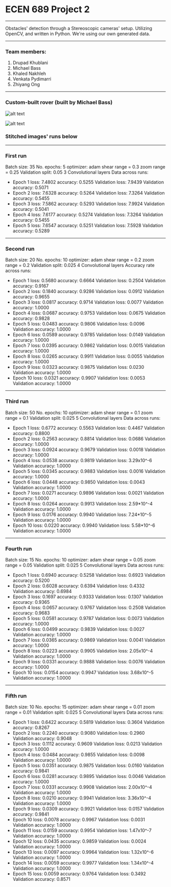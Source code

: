 # ECEN 689 Project 2
---

Obstacles' detection through a Stereoscopic cameras' setup. Utilizing OpenCV, and written in Python.
We're using our own generated data.

---

### Team members:

1) Drupad Khublani
2) Michael Bass
3) Khaled Nakhleh
4) Venkata Pydimarri
5) Zhiyang Ong

---

### Custom-built rover (built by Michael Bass)

![alt text](https://github.com/khalednakhleh/ECEN689Project2/blob/master/assets/image.jpeg "Rover - top view")

![alt text](https://github.com/khalednakhleh/ECEN689Project2/blob/master/assets/image_2.jpeg "Rover - front view")

### Stitched images' runs below
---
### First run
Batch size: 35
No. epochs: 5
optimizer: adam
shear range = 0.3
zoom range = 0.25
Validation split: 0.05
3 Convolutional layers
Data across runs:
* Epoch 1
loss: 7.4802   accuracy: 0.5255   Validation loss: 7.9439   Validation accuracy: 0.5071
* Epoch 2
loss: 7.6328   accuracy: 0.5264   Validation loss: 7.3264   Validation accuracy: 0.5455
* Epoch 3
loss: 7.5862   accuracy: 0.5293   Validation loss: 7.9924   Validation accuracy: 0.5041
* Epoch 4
loss: 7.6177   accuracy: 0.5274   Validation loss: 7.3264   Validation accuracy: 0.5455
* Epoch 5
loss: 7.6547   accuracy: 0.5251   Validation loss: 7.5928   Validation accuracy: 0.5289

--- 
### Second run
Batch size: 20
No. epochs: 10
optimizer: adam
shear range = 0.2
zoom range = 0.2
Validation split: 0.025
4 Convolutional layers
Accuracy rate across runs:
* Epoch 1
loss: 0.5680   accuracy: 0.6664   Validation loss: 0.2504   Validation accuracy: 0.9167
* Epoch 2
loss: 0.1840   accuracy: 0.9286   Validation loss: 0.0912   Validation accuracy: 0.9655
* Epoch 3
loss: 0.0817   accuracy: 0.9714   Validation loss: 0.0077   Validation accuracy: 1.0000
* Epoch 4
loss: 0.0687   accuracy: 0.9753   Validation loss: 0.0675   Validation accuracy: 0.9828
* Epoch 5
loss: 0.0483   accuracy: 0.9806   Validation loss: 0.0096   Validation accuracy: 1.0000
* Epoch 6
loss: 0.0589   accuracy: 0.9785   Validation loss: 0.0149   Validation accuracy: 1.0000
* Epoch 7
loss: 0.0395   accuracy: 0.9862   Validation loss: 0.0015   Validation accuracy: 1.0000
* Epoch 8
loss: 0.0265   accuracy: 0.9911   Validation loss: 0.0055   Validation accuracy: 1.0000
* Epoch 9
loss: 0.0323   accuracy: 0.9875   Validation loss: 0.0230   Validation accuracy: 1.0000
* Epoch 10
loss: 0.0321   accuracy: 0.9907   Validation loss: 0.0053   Validation accuracy: 1.0000

---
### Third run
Batch size: 50
No. epochs: 10
optimizer: adam
shear range = 0.1
zoom range = 0.1
Validation split: 0.025
5 Convolutional layers
Data across runs:
* Epoch 1
loss: 0.6772   accuracy: 0.5563   Validation loss: 0.4467   Validation accuracy: 0.8800
* Epoch 2
loss: 0.2563   accuracy: 0.8814   Validation loss: 0.0686   Validation accuracy: 1.0000
* Epoch 3
loss: 0.0924   accuracy: 0.9679   Validation loss: 0.0018   Validation accuracy: 1.0000
* Epoch 4
loss: 0.0538   accuracy: 0.9819   Validation loss: 3.29x10^-6   Validation accuracy: 1.0000
* Epoch 5
loss: 0.0345   accuracy: 0.9883   Validation loss: 0.0016   Validation accuracy: 1.0000
* Epoch 6
loss: 0.0448   accuracy: 0.9850   Validation loss: 0.0043   Validation accuracy: 1.0000
* Epoch 7
loss: 0.0271   accuracy: 0.9896   Validation loss: 0.0021   Validation accuracy: 1.0000
* Epoch 8
loss: 0.0264   accuracy: 0.9913   Validation loss: 2.59*10^-4   Validation accuracy: 1.0000
* Epoch 9
loss: 0.0176   accuracy: 0.9940   Validation loss: 7.24*10^-5   Validation accuracy: 1.0000
* Epoch 10
loss: 0.0220   accuracy: 0.9940   Validation loss: 5.58*10^-6   Validation accuracy: 1.0000

---
### Fourth run
Batch size: 15
No. epochs: 10
optimizer: adam
shear range = 0.05
zoom range = 0.05
Validation split: 0.025
5 Convolutional layers
Data across runs:
* Epoch 1
loss: 0.6940   accuracy: 0.5258   Validation loss: 0.6923   Validation accuracy: 0.5200
* Epoch 2
loss: 0.6028   accuracy: 0.6394   Validation loss: 0.4332   Validation accuracy: 0.6984
* Epoch 3
loss: 0.1697   accuracy: 0.9333   Validation loss: 0.1307   Validation accuracy: 0.9365
* Epoch 4
loss: 0.0657   accuracy: 0.9767   Validation loss: 0.2508   Validation accuracy: 0.9683
* Epoch 5
loss: 0.0581   accuracy: 0.9787   Validation loss: 0.0073   Validation accuracy: 1.0000
* Epoch 6
loss: 0.0499   accuracy: 0.9839   Validation loss: 0.0027   Validation accuracy: 1.0000
* Epoch 7
loss: 0.0365   accuracy: 0.9869   Validation loss: 0.0041   Validation accuracy: 1.0000
* Epoch 8
loss: 0.0223   accuracy: 0.9905   Validation loss: 2.05x10^-4   Validation accuracy: 1.0000
* Epoch 9
loss: 0.0331   accuracy: 0.9888   Validation loss: 0.0076   Validation accuracy: 1.0000
* Epoch 10
loss: 0.0154   accuracy: 0.9947   Validation loss: 3.68x10^-5   Validation accuracy: 1.0000

---
### Fifth run
Batch size: 10
No. epochs: 15
optimizer: adam
shear range = 0.01
zoom range = 0.01
Validation split: 0.025
5 Convolutional layers
Data across runs:

* Epoch 1
loss: 0.6422   accuracy: 0.5819   Validation loss: 0.3604   Validation accuracy: 0.8267
* Epoch 2
loss: 0.2240   accuracy: 0.9080   Validation loss: 0.2960   Validation accuracy: 0.9048
* Epoch 3
loss: 0.1112   accuracy: 0.9609   Validation loss: 0.0213   Validation accuracy: 1.0000
* Epoch 4
loss: 0.0484   accuracy: 0.9855   Validation loss: 0.0098   Validation accuracy: 1.0000
* Epoch 5
loss: 0.0351   accuracy: 0.9875   Validation loss: 0.0160   Validation accuracy: 0.9841
* Epoch 6
loss: 0.0281   accuracy: 0.9895   Validation loss: 0.0046   Validation accuracy: 1.0000
* Epoch 7
loss: 0.0331   accuracy: 0.9908   Validation loss: 2.00x10^-4   Validation accuracy: 1.0000
* Epoch 8
loss: 0.0210   accuracy: 0.9941   Validation loss: 3.36x10^-4   Validation accuracy: 1.0000
* Epoch 9
loss: 0.0309   accuracy: 0.9921   Validation loss: 0.0157   Validation accuracy: 0.9841
* Epoch 10
loss: 0.0078   accuracy: 0.9967   Validation loss: 0.0031   Validation accuracy: 1.0000
* Epoch 11
loss: 0.0159   accuracy: 0.9954   Validation loss: 1.47x10^-7   Validation accuracy: 1.0000
* Epoch 12
loss: 0.0435   accuracy: 0.9859   Validation loss: 0.0024   Validation accuracy: 1.0000
* Epoch 13
loss: 0.0097   accuracy: 0.9964   Validation loss: 1.32x10^-6   Validation accuracy: 1.0000
* Epoch 14
loss: 0.0059   accuracy: 0.9977   Validation loss: 1.34x10^-4   Validation accuracy: 1.0000
* Epoch 15
loss: 0.0059   accuracy: 0.9764   Validation loss: 0.3492   Validation accuracy: 0.8571

